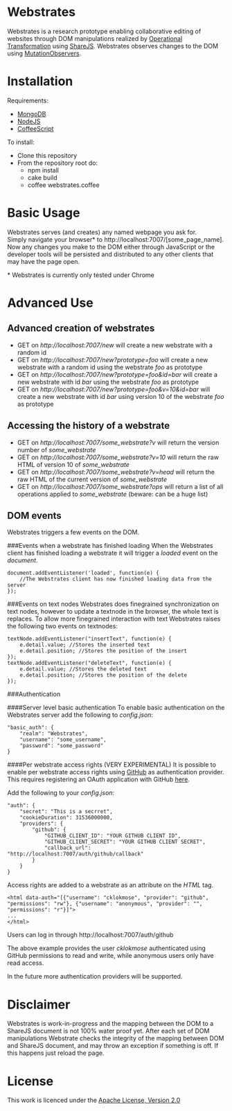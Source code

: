 Webstrates
=========

Webstrates is a research prototype enabling collaborative editing of websites through DOM manipulations realized by [Operational Transformation](http://en.wikipedia.org/wiki/Operational_transformation) using [ShareJS](https://github.com/share/ShareJS). Webstrates observes changes to the DOM using [MutationObservers](https://developer.mozilla.org/en/docs/Web/API/MutationObserver).

Installation
============
Requirements:
 * [MongoDB](http://www.mongodb.org)
 * [NodeJS](http://nodejs.org)
 * [CoffeeScript](http://coffeescript.org)

To install:
 * Clone this repository
 * From the repository root do:
    * npm install
    * cake build
    * coffee webstrates.coffee
 
Basic Usage
===========
Webstrates serves (and creates) any named webpage you ask for.<br>
Simply navigate your browser* to http://localhost:7007/[some_page_name].<br>
Now any changes you make to the DOM either through JavaScript or the developer tools will be persisted and distributed to any other clients that may have the page open.

\* Webstrates is currently only tested under Chrome

Advanced Use
============

Advanced creation of webstrates
-------------------------------
 * GET on *http://localhost:7007/new* will create a new webstrate with a random id
 * GET on *http://localhost:7007/new?prototype=foo* will create a new webstrate with a random id using the webstrate *foo* as prototype
 * GET on *http://localhost:7007/new?prototype=foo&id=bar* will create a new webstrate with id *bar* using the webstrate *foo* as prototype
 * GET on *http://localhost:7007/new?prototype=foo&v=10&id=bar* will create a new webstrate with id *bar* using version 10 of the webstrate *foo* as prototype

Accessing the history of a webstrate
------------------------------------
 * GET on *http://localhost:7007/some\_webstrate?v* will return the version number of *some\_webstrate*
 * GET on *http://localhost:7007/some\_webstrate?v=10* will return the raw HTML of version 10 of *some\_webstrate*
 * GET on *http://localhost:7007/some\_webstrate?v=head* will return the raw HTML of the current version of *some\_webstrate*
 * GET on *http://localhost:7007/some\_webstrate?ops* will return a list of all operations applied to *some\_webstrate* (beware: can be a huge list)

DOM events
----------
Webstrates triggers a few events on the DOM.

###Events when a webstrate has finished loading
When the Webstrates client has finished loading a webstrate it will trigger a *loaded* event on the *document*.

	document.addEventListener('loaded', function(e) {
		//The Webstrates client has now finished loading data from the server
	});

###Events on text nodes
Webstrates does finegrained synchronization on text nodes, however to update a textnode in the browser, the whole text is replaces. To allow more finegrained interaction with text Webstrates raises the following two events on textnodes: 
	
	textNode.addEventListener("insertText", function(e) {
		e.detail.value; //Stores the inserted text
		e.detail.position; //Stores the position of the insert
	});
	textNode.addEventListener("deleteText", function(e) {
		e.detail.value; //Stores the deleted text
		e.detail.position; //Stores the position of the delete
	});
	
###Authentication

####Server level basic authentication
To enable basic authentication on the Webstrates server add the following to *config.json*:

    "basic_auth": {
        "realm": "Webstrates",
        "username": "some_username",
        "password": "some_password"
    }
	
####Per webstrate access rights (VERY EXPERIMENTAL)
It is possible to enable per webstrate access rights using [GitHub](https://github.com) as authentication provider. 
This requires registering an OAuth application with GitHub [here](https://github.com/settings/applications/new).

Add the following to your *config.json*:

    "auth": {
        "secret": "This is a secrret",
        "cookieDuration": 31536000000,
        "providers": {
            "github": {
                "GITHUB_CLIENT_ID": "YOUR GITHUB CLIENT ID",
                "GITHUB_CLIENT_SECRET": "YOUR GITHUB CLIENT SECRET",
                "callback_url": "http://localhost:7007/auth/github/callback"
            }
        }
    }
	
Access rights are added to a webstrate as an attribute on the *HTML* tag.

    <html data-auth="[{"username": "cklokmose", "provider": "github", "permissions": "rw"}, {"username": "anonymous", "provider": "", "permissions": "r"}]">
	...
	</html>

Users can log in through http://localhost:7007/auth/github

The above example provides the user *cklokmose* authenticated using GitHub permissions to read and write, while anonymous users only have read access.

In the future more authentication providers will be supported.

Disclaimer
==========
Webstrates is work-in-progress and the mapping between the DOM to a ShareJS document is not 100% water proof yet.
After each set of DOM manipulations Webstrate checks the integrity of the mapping between DOM and ShareJS document, and may throw an exception if something is off. If this happens just reload the page.

License
=======

This work is licenced under the [Apache License, Version 2.0](http://www.apache.org/licenses/LICENSE-2.0)
